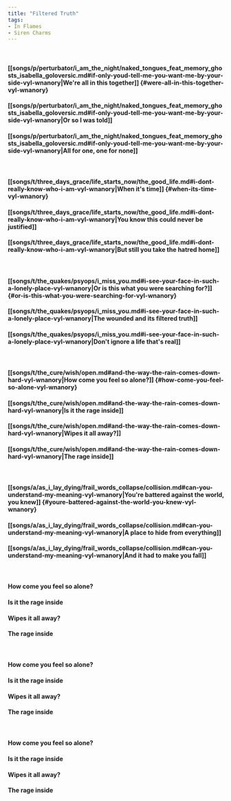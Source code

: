 ```yaml
---
title: "Filtered Truth"
tags:
- In Flames
- Siren Charms
---
```

&nbsp;
#### [[songs/p/perturbator/i_am_the_night/naked_tongues_feat_memory_ghosts_isabella_goloversic.md#if-only-youd-tell-me-you-want-me-by-your-side-vyl-wnanory|We're all in this together]] {#were-all-in-this-together-vyl-wnanory}
#### [[songs/p/perturbator/i_am_the_night/naked_tongues_feat_memory_ghosts_isabella_goloversic.md#if-only-youd-tell-me-you-want-me-by-your-side-vyl-wnanory|Or so I was told]]
#### [[songs/p/perturbator/i_am_the_night/naked_tongues_feat_memory_ghosts_isabella_goloversic.md#if-only-youd-tell-me-you-want-me-by-your-side-vyl-wnanory|All for one, one for none]]
&nbsp;
#### [[songs/t/three_days_grace/life_starts_now/the_good_life.md#i-dont-really-know-who-i-am-vyl-wnanory|When it's time]] {#when-its-time-vyl-wnanory}
#### [[songs/t/three_days_grace/life_starts_now/the_good_life.md#i-dont-really-know-who-i-am-vyl-wnanory|You know this could never be justified]]
#### [[songs/t/three_days_grace/life_starts_now/the_good_life.md#i-dont-really-know-who-i-am-vyl-wnanory|But still you take the hatred home]]
&nbsp;
#### [[songs/t/the_quakes/psyops/i_miss_you.md#i-see-your-face-in-such-a-lonely-place-vyl-wnanory|Or is this what you were searching for?]] {#or-is-this-what-you-were-searching-for-vyl-wnanory}
#### [[songs/t/the_quakes/psyops/i_miss_you.md#i-see-your-face-in-such-a-lonely-place-vyl-wnanory|The wounded and its filtered truth]]
#### [[songs/t/the_quakes/psyops/i_miss_you.md#i-see-your-face-in-such-a-lonely-place-vyl-wnanory|Don't ignore a life that's real]]
&nbsp;
#### [[songs/t/the_cure/wish/open.md#and-the-way-the-rain-comes-down-hard-vyl-wnanory|How come you feel so alone?]] {#how-come-you-feel-so-alone-vyl-wnanory}
#### [[songs/t/the_cure/wish/open.md#and-the-way-the-rain-comes-down-hard-vyl-wnanory|Is it the rage inside]]
#### [[songs/t/the_cure/wish/open.md#and-the-way-the-rain-comes-down-hard-vyl-wnanory|Wipes it all away?]]
#### [[songs/t/the_cure/wish/open.md#and-the-way-the-rain-comes-down-hard-vyl-wnanory|The rage inside]]
&nbsp;
#### [[songs/a/as_i_lay_dying/frail_words_collapse/collision.md#can-you-understand-my-meaning-vyl-wnanory|You're battered against the world, you knew]] {#youre-battered-against-the-world-you-knew-vyl-wnanory}
#### [[songs/a/as_i_lay_dying/frail_words_collapse/collision.md#can-you-understand-my-meaning-vyl-wnanory|A place to hide from everything]]
#### [[songs/a/as_i_lay_dying/frail_words_collapse/collision.md#can-you-understand-my-meaning-vyl-wnanory|And it had to make you fall]]
&nbsp;
#### How come you feel so alone?
#### Is it the rage inside
#### Wipes it all away?
#### The rage inside
&nbsp;
#### How come you feel so alone?
#### Is it the rage inside
#### Wipes it all away?
#### The rage inside
&nbsp;
#### How come you feel so alone?
#### Is it the rage inside
#### Wipes it all away?
#### The rage inside
